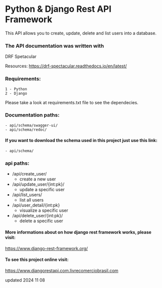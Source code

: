 # Python & Django Rest API Framework

This API allows you to create, update, delete and list users into a database.

### The API documentation was written with
DRF Spetacular

Resources:
<https://drf-spectacular.readthedocs.io/en/latest/>

### Requirements:
    1 - Python
    2 - Django

Please take a look at requirements.txt file to see the dependecies.

### Documentation paths:

    - api/schema/swagger-ui/
    - api/schema/redoc/

#### If you want to download the schema used in this project just use this link:

    - api/schema/

### api paths:
 - /api/create_user/
    - create a new user
 - /api/update_user/{int:pk}/
    - update a specific user
 - /api/list_users/
    - list all users
 - /api/user_detail/{int:pk}
    - visualize a specific user
 - /api/delete_user/{int:pk}/
    - delete a specific user

#### More informations about on how django rest framework works, please visit:

<https://www.django-rest-framework.org/>

#### To see this project online visit:
<https://www.djangorestapi.com.livrecomerciobrasil.com>

updated 2024 11 08